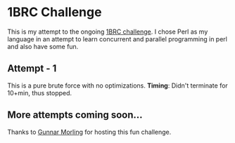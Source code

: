 # 1BRC Challenge

This is my attempt to the ongoing [1BRC challenge](https://github.com/gunnarmorling/1brc). I chose Perl as my language in an attempt to learn concurrent and parallel programming in perl and also have some fun.

## Attempt - 1

This is a pure brute force with no optimizations.
**Timing**: Didn't terminate for 10+min, thus stopped.

## More attempts coming soon...

Thanks to [Gunnar Morling](https://github.com/gunnarmorling) for hosting this fun challenge.
